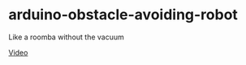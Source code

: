 # arduino-obstacle-avoiding-robot
Like a roomba without the vacuum

[Video](https://thumbs.gfycat.com/MassiveOptimalAnnashummingbird-mobile.mp4)
